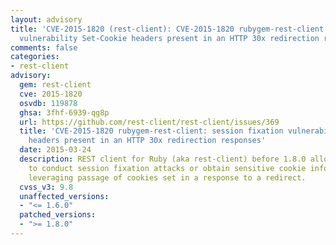 ```yaml
---
layout: advisory
title: 'CVE-2015-1820 (rest-client): CVE-2015-1820 rubygem-rest-client: session fixation
  vulnerability Set-Cookie headers present in an HTTP 30x redirection responses'
comments: false
categories:
- rest-client
advisory:
  gem: rest-client
  cve: 2015-1820
  osvdb: 119878
  ghsa: 3fhf-6939-qg8p
  url: https://github.com/rest-client/rest-client/issues/369
  title: 'CVE-2015-1820 rubygem-rest-client: session fixation vulnerability Set-Cookie
    headers present in an HTTP 30x redirection responses'
  date: 2015-03-24
  description: REST client for Ruby (aka rest-client) before 1.8.0 allows remote attackers
    to conduct session fixation attacks or obtain sensitive cookie information by
    leveraging passage of cookies set in a response to a redirect.
  cvss_v3: 9.8
  unaffected_versions:
  - "<= 1.6.0"
  patched_versions:
  - ">= 1.8.0"
---
```

